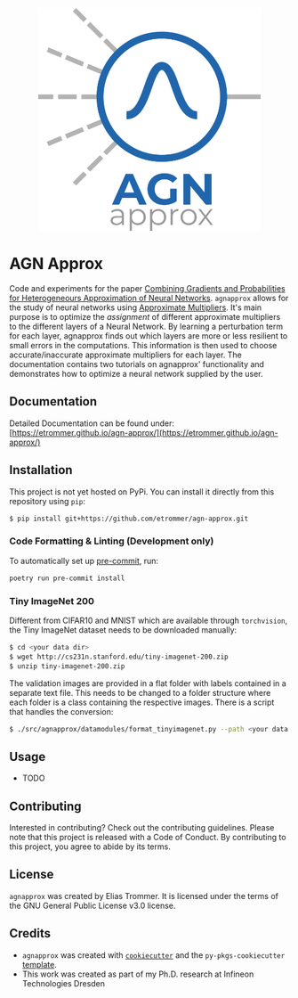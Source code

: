 <p align="center">
<img width="400" height="400" src="https://raw.githubusercontent.com/etrommer/agn-approx/main/docs/agnapprox_logo.png" alt="AGN Approx Logo">
</p>

# AGN Approx
Code and experiments for the paper [Combining Gradients and Probabilities for Heterogeneours Approximation of Neural Networks](https://arxiv.org/abs/2208.07265).
`agnapprox` allows for the study of neural networks using [Approximate Multipliers](https://en.wikipedia.org/wiki/Approximate_computing). It's main purpose is to optimize the _assignment_ of different approximate multipliers to the different layers of a Neural Network.
By learning a perturbation term for each layer, agnapprox finds out which layers are more or less resilient to small errors in the computations. This information is then used to choose accurate/inaccurate approximate multipliers for each layer.
The documentation contains two tutorials on agnapprox' functionality and demonstrates how to optimize a neural network supplied by the user.

## Documentation
Detailed Documentation can be found under: [https://etrommer.github.io/agn-approx/](https://etrommer.github.io/agn-approx/)

## Installation
This project is not yet hosted on PyPi. You can install it directly from this repository using `pip`:
```bash
$ pip install git+https://github.com/etrommer/agn-approx.git
```
### Code Formatting & Linting (Development only)
To automatically set up [pre-commit](https://pre-commit.com/), run:
```bash
poetry run pre-commit install
```
### Tiny ImageNet 200
Different from CIFAR10 and MNIST which are available through `torchvision`, the Tiny ImageNet dataset needs to be downloaded manually:
```bash
$ cd <your data dir>
$ wget http://cs231n.stanford.edu/tiny-imagenet-200.zip
$ unzip tiny-imagenet-200.zip
```
The validation images are provided in a flat folder with labels contained in a separate text file. This needs to be changed to a folder structure where each folder is a class containing the respective images. There is a script that handles the conversion:
```bash
$ ./src/agnapprox/datamodules/format_tinyimagenet.py --path <your data dir>/tiny-imagenet-200
```

## Usage

- TODO

## Contributing

Interested in contributing? Check out the contributing guidelines. Please note that this project is released with a Code of Conduct. By contributing to this project, you agree to abide by its terms.

## License

`agnapprox` was created by Elias Trommer. It is licensed under the terms of the GNU General Public License v3.0 license.

## Credits
- `agnapprox` was created with [`cookiecutter`](https://cookiecutter.readthedocs.io/en/latest/) and the `py-pkgs-cookiecutter` [template](https://github.com/py-pkgs/py-pkgs-cookiecutter).
- This work was created as part of my Ph.D. research at Infineon Technologies Dresden
